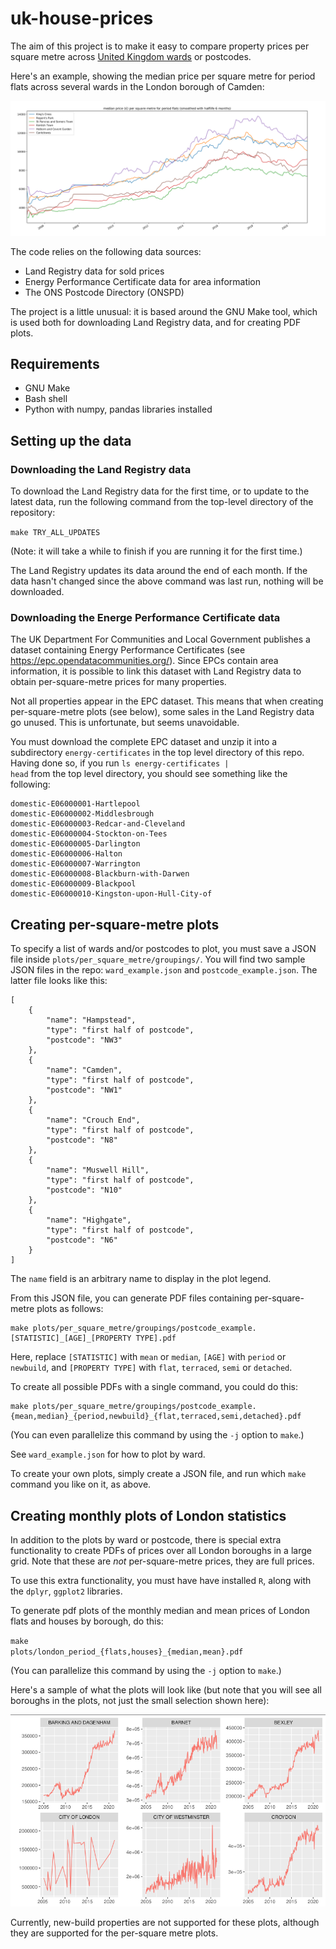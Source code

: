 # uk-house-prices

The aim of this project is to make it easy to compare property prices per square metre across [United Kingdom wards](https://en.wikipedia.org/wiki/Wards_and_electoral_divisions_of_the_United_Kingdom) or postcodes.

Here's an example, showing the median price per square metre for period flats across several wards in the London borough of Camden:

![camden](/camden_flats_by_ward.png?raw=true "Camden flats by ward")

The code relies on the following data sources:

- Land Registry data for sold prices
- Energy Performance Certificate data for area information
- The ONS Postcode Directory (ONSPD)
 
The project is a little unusual: it is based around the GNU Make tool, which is used both for downloading Land Registry data, and for creating PDF plots.

## Requirements

- GNU Make
- Bash shell
- Python with numpy, pandas libraries installed

## Setting up the data

### Downloading the Land Registry data

To download the Land Registry data for the first time, or to update to the latest data, run the following command from the top-level directory of the repository:

<code>make TRY_ALL_UPDATES</code>

(Note: it will take a while to finish if you are running it for the first time.)

The Land Registry updates its data around the end of each month. If the data hasn't changed since the above command was last run, nothing will be downloaded.

### Downloading the Energe Performance Certificate data

The UK Department For Communities and Local Government publishes a dataset containing Energy Performance Certificates (see https://epc.opendatacommunities.org/). Since EPCs contain area information, it is possible to link this dataset with Land Registry data to obtain per-square-metre prices for many properties.

Not all properties appear in the EPC dataset. This means that when creating per-square-metre plots (see below), some sales in the Land Registry data go unused. This is unfortunate, but seems unavoidable.

You must download the complete EPC dataset and unzip it into a subdirectory <code>energy-certificates</code> in the top level directory of this repo. Having done so, if you run <code>ls energy-certificates |  head</code> from the top level directory, you should see something like the following:

```
domestic-E06000001-Hartlepool  
domestic-E06000002-Middlesbrough  
domestic-E06000003-Redcar-and-Cleveland  
domestic-E06000004-Stockton-on-Tees
domestic-E06000005-Darlington
domestic-E06000006-Halton
domestic-E06000007-Warrington
domestic-E06000008-Blackburn-with-Darwen
domestic-E06000009-Blackpool
domestic-E06000010-Kingston-upon-Hull-City-of
```

## Creating per-square-metre plots

To specify a list of wards and/or postcodes to plot, you must save a JSON file inside <code>plots/per_square_metre/groupings/</code>. You will find two sample JSON files in the repo: <code>ward_example.json</code> and <code>postcode_example.json</code>. The latter file looks like this:
 
```
[
    {
        "name": "Hampstead",
        "type": "first half of postcode",
        "postcode": "NW3"
    },
    {
        "name": "Camden",
        "type": "first half of postcode",
        "postcode": "NW1"
    },
    {
        "name": "Crouch End",
        "type": "first half of postcode",
        "postcode": "N8"
    },
    {
        "name": "Muswell Hill",
        "type": "first half of postcode",
        "postcode": "N10"
    },
    {
        "name": "Highgate",
        "type": "first half of postcode",
        "postcode": "N6"
    }
]

```

The ```name``` field is an arbitrary name to display in the plot legend.

From this JSON file, you can generate PDF files containing per-square-metre plots as follows:

```
make plots/per_square_metre/groupings/postcode_example.[STATISTIC]_[AGE]_[PROPERTY TYPE].pdf
```

Here, replace ```[STATISTIC]``` with ```mean``` or ```median```, ```[AGE]``` with ```period``` or ```newbuild```, and ```[PROPERTY TYPE]``` with ```flat```, ```terraced```, ```semi``` or ```detached```.

To create all possible PDFs with a single command, you could do this:

```
make plots/per_square_metre/groupings/postcode_example.{mean,median}_{period,newbuild}_{flat,terraced,semi,detached}.pdf
```

(You can even parallelize this command by using the ```-j``` option
to ```make```.)

See ```ward_example.json``` for how to plot by ward.

To create your own plots, simply create a JSON file, and run which <code>make</code> command you like on it, as above.

## Creating monthly plots of London statistics

In addition to the plots by ward or postcode, there is special extra functionality to create PDFs of prices over all London boroughs in a large grid. Note that these are *not* per-square-metre prices, they are full prices.

To use this extra functionality, you must have have installed <code>R</code>, along with the <code>dplyr</code>, <code>ggplot2</code> libraries.

To generate pdf plots of the monthly median and mean prices of London
flats and houses by borough, do this:

<code>make plots/london_period_{flats,houses}_{median,mean}.pdf</code>

(You can parallelize this command by using the <code>-j</code> option
to <code>make</code>.)

Here's a sample of what the plots will look like (but note that you will see all boroughs in the plots, not just the small selection shown here):

![London plot sample](/plots.png?raw=true "London plot sample")

Currently, new-build properties are not supported for these plots,
although they are supported for the per-square metre plots.
